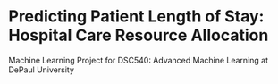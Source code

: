 # Predicting Patient Length of Stay: Hospital Care Resource Allocation
Machine Learning Project for DSC540: Advanced Machine Learning at DePaul University
